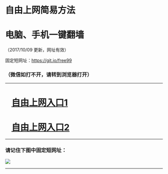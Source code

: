 ﻿# 自由上网简易方法

# 电脑、手机一键翻墙

（2017/10/09 更新，网址有效）

固定短网址：https://git.io/free99

### （微信如打不开，请转到浏览器打开）


***





# &nbsp;&nbsp; <a href="http://ft199317179.fwq-tz-1001.info/fwqtz01.html?t=100900121529 " target="_blank">自由上网入口1</a>
# &nbsp;&nbsp; <a href="http://ft2922214390.fwq-tz-1002.info/fwqtz02.html?t=100900127526 " target="_blank">自由上网入口2</a>
***

### 请记住下图中固定短网址：

<img src="https://s3-us-west-2.amazonaws.com/fwq-1001/yjfq-20170905okok.png" /> 


***

